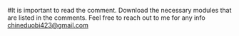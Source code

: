 #It is important to read the comment.
Download the necessary modules that are listed in the comments.
Feel free to reach out to me for any info chineduobi423@gmail.com